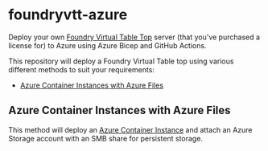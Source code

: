 # foundryvtt-azure

Deploy your own [Foundry Virtual Table Top](https://foundryvtt.com/) server (that you've purchased a license for) to Azure using Azure Bicep and GitHub Actions.

This repository will deploy a Foundry Virtual Table top using various different methods to suit your requirements:

- [Azure Container Instances with Azure Files](#azure-container-instances-with-azure-files)

## Azure Container Instances with Azure Files

This method will deploy an [Azure Container Instance](https://docs.microsoft.com/en-us/azure/container-instances/container-instances-overview) and attach an Azure Storage account with an SMB share for persistent storage.

